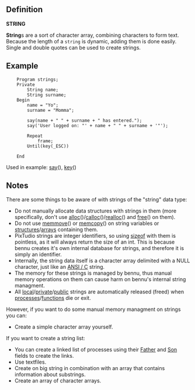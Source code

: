 Definition
----------

**STRING**

**String**s are a sort of character array, combining characters to form
text. Because the length of a `string` is dynamic, adding them is done
easily. Single and double quotes can be used to create strings.

Example
-------

```
    Program strings;
    Private
        String name;
        String surname;
    Begin
        name = "Yo";
        surname = "Momma";

        say(name + " " + surname + " has entered.");
        say('User logged on: "' + name + " " + surname + '"');

        Repeat
            frame;
        Until(key(_ESC))

    End
```

Used in example: [say](#say)(), [key](#key)()

Notes
-----

There are some things to be aware of with strings of the "string" data
type:

* Do not manually allocate data structures with strings in them (more specifically, don't use [alloc](#alloc)()/[calloc](#calloc)()/[realloc](#realloc)() and [free](free "wikilink")() on them).
* Do not use [memmove](#memmove)() or [memcopy](#memcopy)() on string variables or [structures](#struct)/[arrays](#array) containing them.
* PixTudio strings are integer identifiers, so using [sizeof](#sizeof) with them is pointless, as it will always return the size of an int. This is because bennu creates it's own internal database for strings, and therefore it is simply an identifier.
* Internally, the string data itself is a character array delimited with a NULL character, just like an [ANSI / C](http://en.wikipedia.org/wiki/Null-terminated_string) string.
* The memory for these strings is managed by bennu, thus manual memory operations on them can cause harm on bennu's internal string managment.
* All [local](#local)/[private](#private)/[public](#public) strings are automatically released (freed) when [processes](#process)/[functions](#function) die or exit.

However, if you want to do some manual memory managment on strings you
can:

* Create a simple character array yourself.

If you want to create a string list:

* You can create a linked list of processes using their [Father](#father) and [Son](#son) fields to create the links.
* Use textfiles.
* Create on big string in combination with an array that contains information about substrings.
* Create an array of character arrays.
